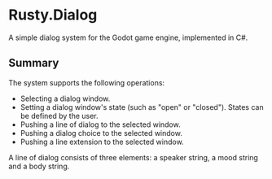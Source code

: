 # Rusty.Dialog
A simple dialog system for the Godot game engine, implemented in C#.

## Summary
The system supports the following operations:
- Selecting a dialog window.
- Setting a dialog window's state (such as "open" or "closed"). States can be defined by the user.
- Pushing a line of dialog to the selected window.
- Pushing a dialog choice to the selected window.
- Pushing a line extension to the selected window.

A line of dialog consists of three elements: a speaker string, a mood string and a body string.
